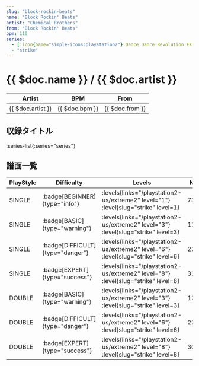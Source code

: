 ```yaml
---
slug: "block-rockin-beats"
name: "Block Rockin' Beats"
artist: "Chemical Brothers"
from: "Block Rockin' Beats"
bpm: 110
series:
  - [:icon{name="simple-icons:playstation2"} Dance Dance Revolution EXTREME 2 :icon{name="flag:us-4x3"}](/playstation2-us/extreme2)
  - "strike"
---
```


# {{ $doc.name }} / {{ $doc.artist }}

|Artist|BPM|From|
|------|---|----|
|{{ $doc.artist }}|{{ $doc.bpm }}|{{ $doc.from }}|

## 収録タイトル

:series-list{:series="series"}

## 譜面一覧

|PlayStyle|Difficulty|Levels|Notes|Movie|
|---------|----------|------|-----|-----|
|SINGLE| :badge[BEGINNER]{type="info"}| :levels{links="/playstation2-us/extreme2" level="1"} :level{slug="strike" level=1}|73/0||
|SINGLE| :badge[BASIC]{type="warning"}| :levels{links="/playstation2-us/extreme2" level="3"} :level{slug="strike" level=3}|110/22||
|SINGLE| :badge[DIFFICULT]{type="danger"}| :levels{links="/playstation2-us/extreme2" level="6"} :level{slug="strike" level=6}|224/0||
|SINGLE| :badge[EXPERT]{type="success"}| :levels{links="/playstation2-us/extreme2" level="8"} :level{slug="strike" level=8}|311/3||
|DOUBLE| :badge[BASIC]{type="warning"}| :levels{links="/playstation2-us/extreme2" level="3"} :level{slug="strike" level=3}|128/2||
|DOUBLE| :badge[DIFFICULT]{type="danger"}| :levels{links="/playstation2-us/extreme2" level="6"} :level{slug="strike" level=6}|223/0||
|DOUBLE| :badge[EXPERT]{type="success"}| :levels{links="/playstation2-us/extreme2" level="8"} :level{slug="strike" level=8}|306/3||
